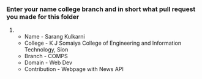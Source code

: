 ### Enter your name college branch and in short what pull request you made for this folder

1. * Name - Sarang Kulkarni
   * College - K J Somaiya College of Engineering and Information Technology, Sion
   * Branch - COMPS
   * Domain - Web Dev
   * Contribution - Webpage with News API